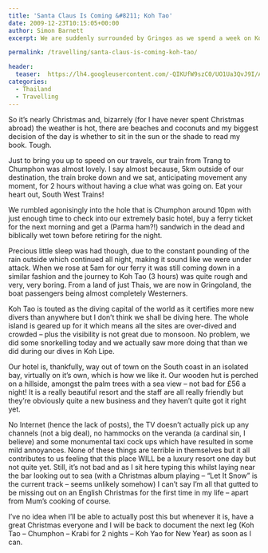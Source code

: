 ```yaml
---
title: 'Santa Claus Is Coming &#8211; Koh Tao'
date: 2009-12-23T10:15:05+00:00
author: Simon Barnett
excerpt: We are suddenly surrounded by Gringos as we spend a week on Ko Tao. My first ever Christmas away from home. Will I cope?

permalink: /travelling/santa-claus-is-coming-koh-tao/

header:
  teaser:  https://lh4.googleusercontent.com/-QIKUfW9szC0/UO1Ua3QvJ9I/AAAAAAAAADc/wHSMTHCj6Hg/s640/DSC_0067.JPG
categories:
  - Thailand
  - Travelling
---
```

So it&#8217;s nearly Christmas and, bizarrely (for I have never spent Christmas abroad) the weather is hot, there are beaches and coconuts and my biggest decision of the day is whether to sit in the sun or the shade to read my book. Tough.

Just to bring you up to speed on our travels, our train from Trang to Chumphon was almost lovely. I say almost because, 5km outside of our destination, the train broke down and we sat, anticipating movement any moment, for 2 hours without having a clue what was going on. Eat your heart out, South West Trains!

We rumbled agonisingly into the hole that is Chumphon around 10pm with just enough time to check into our extremely basic hotel, buy a ferry ticket for the next morning and get a (Parma ham?!) sandwich in the dead and biblically wet town before retiring for the night.

Precious little sleep was had though, due to the constant pounding of the rain outside which continued all night, making it sound like we were under attack. When we rose at 5am for our ferry it was still coming down in a similar fashion and the journey to Koh Tao (3 hours) was quite rough and very, very boring. From a land of just Thais, we are now in Gringoland, the boat passengers being almost completely Westerners.

Koh Tao is touted as the diving capital of the world as it certifies more new divers than anywhere but I don&#8217;t think we shall be diving here. The whole island is geared up for it which means all the sites are over-dived and crowded &#8211; plus the visibility is not great due to monsoon. No problem, we did some snorkelling today and we actually saw more doing that than we did during our dives in Koh Lipe.

Our hotel is, thankfully, way out of town on the South coast in an isolated bay, virtually on it&#8217;s own, which is how we like it. Our wooden hut is perched on a hillside, amongst the palm trees with a sea view &#8211; not bad for £56 a night! It is a really beautiful resort and the staff are all really friendly but they&#8217;re obviously quite a new business and they haven&#8217;t quite got it right yet.

No Internet (hence the lack of posts), the TV doesn&#8217;t actually pick up any channels (not a big deal), no hammocks on the veranda (a cardinal sin, I believe) and some monumental taxi cock ups which have resulted in some mild annoyances. None of these things are terrible in themselves but it all contributes to us feeling that this place WILL be a luxury resort one day but not quite yet. Still, it&#8217;s not bad and as I sit here typing this whilst laying near the bar looking out to sea (with a Christmas album playing &#8211; &#8220;Let It Snow&#8221; is the current track &#8211; seems unlikely somehow) I can&#8217;t say I&#8217;m all that gutted to be missing out on an English Christmas for the first time in my life &#8211; apart from Mum&#8217;s cooking of course.

I&#8217;ve no idea when I&#8217;ll be able to actually post this but whenever it is, have a great Christmas everyone and I will be back to document the next leg (Koh Tao &#8211; Chumphon &#8211; Krabi for 2 nights &#8211; Koh Yao for New Year) as soon as I can.
